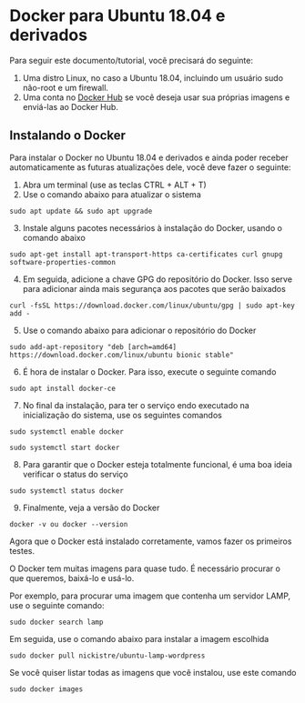 # Docker para Ubuntu 18.04 e derivados

Para seguir este documento/tutorial, você precisará do seguinte: 

1. Uma distro Linux, no caso a Ubuntu 18.04, incluindo um usuário sudo não-root e um firewall.
2. Uma conta no [Docker Hub]() se você deseja usar sua próprias imagens e enviá-las ao Docker Hub.

## Instalando o Docker 

Para instalar o Docker no Ubuntu 18.04 e derivados e ainda poder receber automaticamente as futuras atualizações dele, você deve fazer o seguinte:

1. Abra um terminal (use as teclas CTRL + ALT + T)
2. Use o comando abaixo para atualizar o sistema

```
sudo apt update && sudo apt upgrade
```

3. Instale alguns pacotes necessários à instalação do Docker, usando o comando abaixo

```
sudo apt-get install apt-transport-https ca-certificates curl gnupg software-properties-common
```

4. Em seguida, adicione a chave GPG do repositório do Docker. Isso serve para adicionar ainda mais segurança aos pacotes que serão baixados

```
curl -fsSL https://download.docker.com/linux/ubuntu/gpg | sudo apt-key add -
```

5. Use o comando abaixo para adicionar o repositório do Docker

```
sudo add-apt-repository "deb [arch=amd64] https://download.docker.com/linux/ubuntu bionic stable"
```

6. É hora de instalar o Docker. Para isso, execute o seguinte comando

```
sudo apt install docker-ce
```

7. No final da instalação, para ter o serviço endo executado na inicialização do sistema, use os seguintes comandos

```
sudo systemctl enable docker

sudo systemctl start docker
```

8. Para garantir que o Docker esteja totalmente funcional, é uma boa ideia verificar o status do serviço

```
sudo systemctl status docker
```

9. Finalmente, veja a versão do Docker

```
docker -v ou docker --version
```

Agora que o Docker está instalado corretamente, vamos fazer os primeiros testes.

O Docker tem muitas imagens para quase tudo. É necessário procurar o que queremos, baixá-lo e usá-lo.

Por exemplo, para procurar uma imagem que contenha um servidor LAMP, use o seguinte comando:

```
sudo docker search lamp
```

Em seguida, use o comando abaixo para instalar a imagem escolhida

```
sudo docker pull nickistre/ubuntu-lamp-wordpress
```

Se você quiser listar todas as imagens que você instalou, use este comando

```
sudo docker images
```
































































































































































